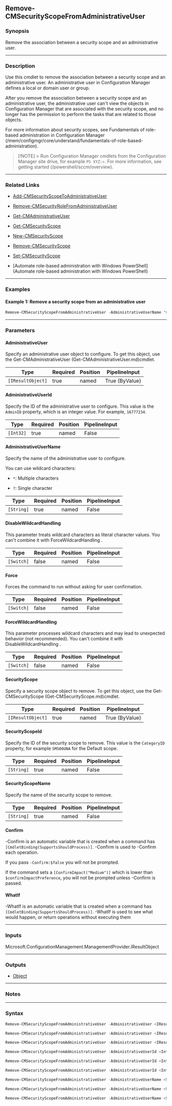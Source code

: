 Remove-CMSecurityScopeFromAdministrativeUser
--------------------------------------------




### Synopsis
Remove the association between a security scope and an administrative user.



---


### Description

Use this cmdlet to remove the association between a security scope and an administrative user. An administrative user in Configuration Manager defines a local or domain user or group.



After you remove the association between a security scope and an administrative user, the administrative user can't view the objects in Configuration Manager that are associated with the security scope, and no longer has the permission to perform the tasks that are related to those objects.



For more information about security scopes, see Fundamentals of role-based administration in Configuration Manager (/mem/configmgr/core/understand/fundamentals-of-role-based-administration).



> [!NOTE] > Run Configuration Manager cmdlets from the Configuration Manager site drive, for example `PS XYZ:>`. For more information, see getting started (/powershell/sccm/overview).



---


### Related Links
* [Add-CMSecurityScopeToAdministrativeUser](Add-CMSecurityScopeToAdministrativeUser)



* [Remove-CMSecurityRoleFromAdministrativeUser](Remove-CMSecurityRoleFromAdministrativeUser)



* [Get-CMAdministrativeUser](Get-CMAdministrativeUser)



* [Get-CMSecurityScope](Get-CMSecurityScope)



* [New-CMSecurityScope](New-CMSecurityScope)



* [Remove-CMSecurityScope](Remove-CMSecurityScope)



* [Set-CMSecurityScope](Set-CMSecurityScope)



* [Automate role-based administration with Windows PowerShell](Automate role-based administration with Windows PowerShell)





---


### Examples
#### Example 1: Remove a security scope from an administrative user
```PowerShell
Remove-CMSecurityScopeFromAdministrativeUser -AdministrativeUserName "Contoso\PattiFuller" -SecurityScopeName "SecScope02" -Force
```



---


### Parameters
#### **AdministrativeUser**

Specify an administrative user object to configure. To get this object, use the Get-CMAdministrativeUser (Get-CMAdministrativeUser.md)cmdlet.






|Type             |Required|Position|PipelineInput |
|-----------------|--------|--------|--------------|
|`[IResultObject]`|true    |named   |True (ByValue)|



#### **AdministrativeUserId**

Specify the ID of the administrative user to configure. This value is the `AdminID` property, which is an integer value. For example, `16777234`.






|Type     |Required|Position|PipelineInput|
|---------|--------|--------|-------------|
|`[Int32]`|true    |named   |False        |



#### **AdministrativeUserName**

Specify the name of the administrative user to configure.


You can use wildcard characters:


* `*`: Multiple characters


* `?`: Single character






|Type      |Required|Position|PipelineInput|
|----------|--------|--------|-------------|
|`[String]`|true    |named   |False        |



#### **DisableWildcardHandling**

This parameter treats wildcard characters as literal character values. You can't combine it with ForceWildcardHandling .






|Type      |Required|Position|PipelineInput|
|----------|--------|--------|-------------|
|`[Switch]`|false   |named   |False        |



#### **Force**

Forces the command to run without asking for user confirmation.






|Type      |Required|Position|PipelineInput|
|----------|--------|--------|-------------|
|`[Switch]`|false   |named   |False        |



#### **ForceWildcardHandling**

This parameter processes wildcard characters and may lead to unexpected behavior (not recommended). You can't combine it with DisableWildcardHandling .






|Type      |Required|Position|PipelineInput|
|----------|--------|--------|-------------|
|`[Switch]`|false   |named   |False        |



#### **SecurityScope**

Specify a security scope object to remove. To get this object, use the Get-CMSecurityScope (Get-CMSecurityScope.md)cmdlet.






|Type             |Required|Position|PipelineInput |
|-----------------|--------|--------|--------------|
|`[IResultObject]`|true    |named   |True (ByValue)|



#### **SecurityScopeId**

Specify the ID of the security scope to remove. This value is the `CategoryID` property, for example `SMS00UNA` for the Default scope.






|Type      |Required|Position|PipelineInput|
|----------|--------|--------|-------------|
|`[String]`|true    |named   |False        |



#### **SecurityScopeName**

Specify the name of the security scope to remove.






|Type      |Required|Position|PipelineInput|
|----------|--------|--------|-------------|
|`[String]`|true    |named   |False        |



#### **Confirm**
-Confirm is an automatic variable that is created when a command has ```[CmdletBinding(SupportsShouldProcess)]```.
-Confirm is used to -Confirm each operation.

If you pass ```-Confirm:$false``` you will not be prompted.


If the command sets a ```[ConfirmImpact("Medium")]``` which is lower than ```$confirmImpactPreference```, you will not be prompted unless -Confirm is passed.

#### **WhatIf**
-WhatIf is an automatic variable that is created when a command has ```[CmdletBinding(SupportsShouldProcess)]```.
-WhatIf is used to see what would happen, or return operations without executing them


---


### Inputs
Microsoft.ConfigurationManagement.ManagementProvider.IResultObject





---


### Outputs
* [Object](https://learn.microsoft.com/en-us/dotnet/api/System.Object)






---


### Notes




---


### Syntax
```PowerShell
Remove-CMSecurityScopeFromAdministrativeUser -AdministrativeUser <IResultObject> [-DisableWildcardHandling] [-Force] [-ForceWildcardHandling] -SecurityScopeId <String> [-Confirm] [-WhatIf] [<CommonParameters>]
```
```PowerShell
Remove-CMSecurityScopeFromAdministrativeUser -AdministrativeUser <IResultObject> [-DisableWildcardHandling] [-Force] [-ForceWildcardHandling] -SecurityScopeName <String> [-Confirm] [-WhatIf] [<CommonParameters>]
```
```PowerShell
Remove-CMSecurityScopeFromAdministrativeUser -AdministrativeUser <IResultObject> [-DisableWildcardHandling] [-Force] [-ForceWildcardHandling] -SecurityScope <IResultObject> [-Confirm] [-WhatIf] [<CommonParameters>]
```
```PowerShell
Remove-CMSecurityScopeFromAdministrativeUser -AdministrativeUserId <Int32> [-DisableWildcardHandling] [-Force] [-ForceWildcardHandling] -SecurityScopeId <String> [-Confirm] [-WhatIf] [<CommonParameters>]
```
```PowerShell
Remove-CMSecurityScopeFromAdministrativeUser -AdministrativeUserId <Int32> [-DisableWildcardHandling] [-Force] [-ForceWildcardHandling] -SecurityScopeName <String> [-Confirm] [-WhatIf] [<CommonParameters>]
```
```PowerShell
Remove-CMSecurityScopeFromAdministrativeUser -AdministrativeUserId <Int32> [-DisableWildcardHandling] [-Force] [-ForceWildcardHandling] -SecurityScope <IResultObject> [-Confirm] [-WhatIf] [<CommonParameters>]
```
```PowerShell
Remove-CMSecurityScopeFromAdministrativeUser -AdministrativeUserName <String> [-DisableWildcardHandling] [-Force] [-ForceWildcardHandling] -SecurityScopeName <String> [-Confirm] [-WhatIf] [<CommonParameters>]
```
```PowerShell
Remove-CMSecurityScopeFromAdministrativeUser -AdministrativeUserName <String> [-DisableWildcardHandling] [-Force] [-ForceWildcardHandling] -SecurityScopeId <String> [-Confirm] [-WhatIf] [<CommonParameters>]
```
```PowerShell
Remove-CMSecurityScopeFromAdministrativeUser -AdministrativeUserName <String> [-DisableWildcardHandling] [-Force] [-ForceWildcardHandling] -SecurityScope <IResultObject> [-Confirm] [-WhatIf] [<CommonParameters>]
```
